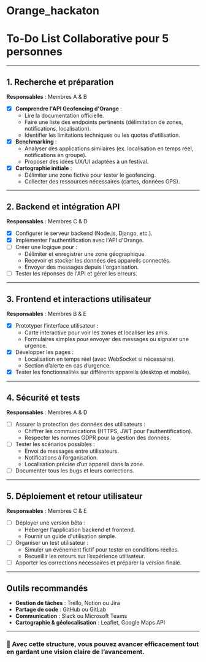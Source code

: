 # Orange_hackaton
# To-Do List Collaborative pour 5 personnes

---

## 1. Recherche et préparation
**Responsables** : Membres A & B  
- [x] **Comprendre l'API Geofencing d'Orange** :  
  - Lire la documentation officielle.  
  - Faire une liste des endpoints pertinents (délimitation de zones, notifications, localisation).  
  - Identifier les limitations techniques ou les quotas d'utilisation.  
- [x] **Benchmarking** :  
  - Analyser des applications similaires (ex. localisation en temps réel, notifications en groupe).  
  - Proposer des idées UX/UI adaptées à un festival.  
- [x] **Cartographie initiale** :  
  - Délimiter une zone fictive pour tester le geofencing.  
  - Collecter des ressources nécessaires (cartes, données GPS).  

---

## 2. Backend et intégration API
**Responsables** : Membres C & D  
- [x] Configurer le serveur backend (Node.js, Django, etc.).  
- [x] Implémenter l'authentification avec l'API d'Orange.  
- [ ] Créer une logique pour :  
  - Délimiter et enregistrer une zone géographique.  
  - Recevoir et stocker les données des appareils connectés.  
  - Envoyer des messages depuis l'organisation.  
- [ ] Tester les réponses de l'API et gérer les erreurs.  

---

## 3. Frontend et interactions utilisateur
**Responsables** : Membres B & E  
- [x] Prototyper l’interface utilisateur :  
  - Carte interactive pour voir les zones et localiser les amis.  
  - Formulaires simples pour envoyer des messages ou signaler une urgence.  
- [x] Développer les pages :  
  - Localisation en temps réel (avec WebSocket si nécessaire).  
  - Section d’alerte en cas d’urgence.  
- [x] Tester les fonctionnalités sur différents appareils (desktop et mobile).  

---

## 4. Sécurité et tests
**Responsables** : Membres A & D  
- [ ] Assurer la protection des données des utilisateurs :  
  - Chiffrer les communications (HTTPS, JWT pour l'authentification).  
  - Respecter les normes GDPR pour la gestion des données.  
- [ ] Tester les scénarios possibles :  
  - Envoi de messages entre utilisateurs.  
  - Notifications à l’organisation.  
  - Localisation précise d’un appareil dans la zone.  
- [ ] Documenter tous les bugs et leurs corrections.  

---

## 5. Déploiement et retour utilisateur
**Responsables** : Membres C & E  
- [ ] Déployer une version bêta :  
  - Héberger l'application backend et frontend.  
  - Fournir un guide d'utilisation simple.  
- [ ] Organiser un test utilisateur :  
  - Simuler un événement fictif pour tester en conditions réelles.  
  - Recueillir les retours sur l’expérience utilisateur.  
- [ ] Apporter les corrections nécessaires et préparer la version finale.  

---

## Outils recommandés
- **Gestion de tâches** : Trello, Notion ou Jira  
- **Partage de code** : GitHub ou GitLab  
- **Communication** : Slack ou Microsoft Teams  
- **Cartographie & géolocalisation** : Leaflet, Google Maps API  

---

### 🚀 Avec cette structure, vous pouvez avancer efficacement tout en gardant une vision claire de l’avancement.
